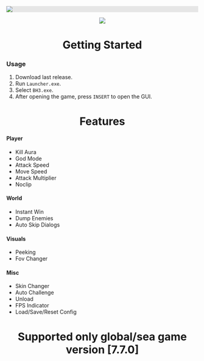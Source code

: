 <p align="center">
  <img style="display: block;-webkit-user-select: none;margin: auto;background-color: hsl(0, 0%, 90%);transition: background-color 300ms;" src="https://i.imgur.com/K4VD6Aw.png">
</p>

<p align="center">
 <a href="https://discord.gg/tPKFCs4VbB"><img src="https://img.shields.io/discord/1207191906958975006?label=Discord&logo=discord&style=for-the-badge&color=blue"></a>
</p>

<h1 align="center">Getting Started</h1>

### Usage

1. Download last release.
2. Run `Launcher.exe`.
3. Select `BH3.exe`.
4. After opening the game, press `INSERT` to open the GUI.

<h1 align="center">Features</h1>

#### Player
- Kill Aura
- God Mode
- Attack Speed
- Move Speed
- Attack Multiplier
- Noclip

#### World

- Instant Win
- Dump Enemies
- Auto Skip Dialogs

#### Visuals

- Peeking
- Fov Changer

#### Misc

- Skin Changer
- Auto Challenge
- Unload
- FPS Indicator
- Load/Save/Reset Config

<h1 align="center">Supported only global/sea game version [7.7.0]</h1>
